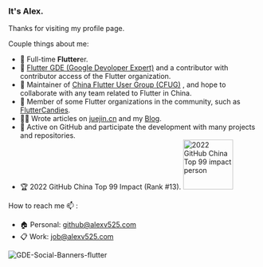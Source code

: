 ### It's Alex.

Thanks for visiting my profile page.

Couple things about me:
- 🌱 Full-time **Flutter**er.
- 🏅 [Flutter GDE (Google Devoloper Expert)](https://developers.google.com/community/experts/directory/profile/profile-chengjun-li) and a contributor with contributor access of the Flutter organization.
- 👯 Maintainer of [China Flutter User Group (CFUG)](https://github.com/cfug) , and hope to collaborate with any team related to Flutter in China.
- 🤝 Member of some Flutter organizations in the community, such as [FlutterCandies](https://github.com/fluttercandies).
- ✍🏻 Wrote articles on [juejin.cn](https://juejin.cn/user/606586150596360) and my [Blog](https://blog.alexv525.com/).
- 🚀 Active on GitHub and participate the development with many projects and repositories.
- 🏆 2022 GitHub China Top 99 Impact (Rank #13). <a target="_blank" href="https://opensource.win/AlexV525/"><img width=100 alt="2022 GitHub China Top 99 impact person" src="https://opensource.win/img/award-f3479ff70bd35a792db484e8cbb6568d.png" /></a>

How to reach me 📫 :
  - 🏠 Personal: github@alexv525.com
  - 📋 Work: job@alexv525.com

![GDE-Social-Banners-flutter](https://user-images.githubusercontent.com/15884415/138385969-dc0648a8-813b-4027-b626-c8cb1af76ec1.png)
